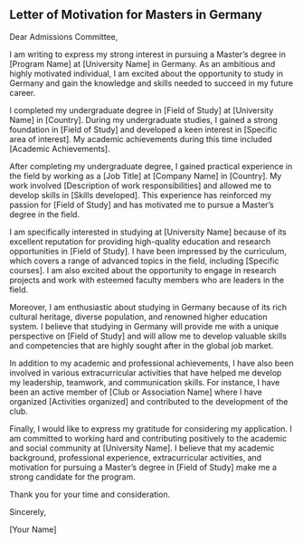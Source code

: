 ## Letter of Motivation for Masters in Germany

Dear Admissions Committee,

I am writing to express my strong interest in pursuing a Master’s degree in [Program Name] at [University Name] in Germany. As an ambitious and highly motivated individual, I am excited about the opportunity to study in Germany and gain the knowledge and skills needed to succeed in my future career.

I completed my undergraduate degree in [Field of Study] at [University Name] in [Country]. During my undergraduate studies, I gained a strong foundation in [Field of Study] and developed a keen interest in [Specific area of interest]. My academic achievements during this time included [Academic Achievements].

After completing my undergraduate degree, I gained practical experience in the field by working as a [Job Title] at [Company Name] in [Country]. My work involved [Description of work responsibilities] and allowed me to develop skills in [Skills developed]. This experience has reinforced my passion for [Field of Study] and has motivated me to pursue a Master’s degree in the field.

I am specifically interested in studying at [University Name] because of its excellent reputation for providing high-quality education and research opportunities in [Field of Study]. I have been impressed by the curriculum, which covers a range of advanced topics in the field, including [Specific courses]. I am also excited about the opportunity to engage in research projects and work with esteemed faculty members who are leaders in the field.

Moreover, I am enthusiastic about studying in Germany because of its rich cultural heritage, diverse population, and renowned higher education system. I believe that studying in Germany will provide me with a unique perspective on [Field of Study] and will allow me to develop valuable skills and competencies that are highly sought after in the global job market.

In addition to my academic and professional achievements, I have also been involved in various extracurricular activities that have helped me develop my leadership, teamwork, and communication skills. For instance, I have been an active member of [Club or Association Name] where I have organized [Activities organized] and contributed to the development of the club.

Finally, I would like to express my gratitude for considering my application. I am committed to working hard and contributing positively to the academic and social community at [University Name]. I believe that my academic background, professional experience, extracurricular activities, and motivation for pursuing a Master’s degree in [Field of Study] make me a strong candidate for the program.

Thank you for your time and consideration.

Sincerely,

[Your Name]

